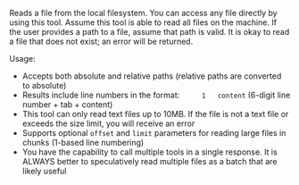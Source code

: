 Reads a file from the local filesystem. You can access any file directly by using this tool. Assume this tool is able to read all files on the machine. If the user provides a path to a file, assume that path is valid. It is okay to read a file that does not exist; an error will be returned.

Usage:

- Accepts both absolute and relative paths (relative paths are converted to absolute)
- Results include line numbers in the format: `     1	content` (6-digit line number + tab + content)
- This tool can only read text files up to 10MB. If the file is not a text file or exceeds the size limit, you will receive an error
- Supports optional `offset` and `limit` parameters for reading large files in chunks (1-based line numbering)
- You have the capability to call multiple tools in a single response. It is ALWAYS better to speculatively read multiple files as a batch that are likely useful
